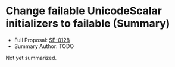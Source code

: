# Change failable UnicodeScalar initializers to failable (Summary)

* Full Proposal: [SE-0128](https://github.com/apple/swift-evolution/blob/main/proposals/0128-unicodescalar-failable-initializer.md)
* Summary Author: TODO

Not yet summarized.
